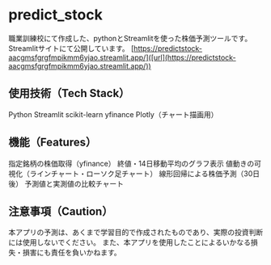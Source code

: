# predict_stock
職業訓練校にて作成した、pythonとStreamlitを使った株価予測ツールです。
Streamlitサイトにて公開しています。
[https://predictstock-aacgmsfgrgfmpikmm6yjao.streamlit.app/]([url](https://predictstock-aacgmsfgrgfmpikmm6yjao.streamlit.app/))

## 使用技術（Tech Stack）
Python
Streamlit
scikit-learn
yfinance
Plotly（チャート描画用）

## 機能（Features）
指定銘柄の株価取得（yfinance）
終値・14日移動平均のグラフ表示
値動きの可視化（ラインチャート・ローソク足チャート）
線形回帰による株価予測（30日後）
予測値と実測値の比較チャート

## 注意事項（Caution）
本アプリの予測は、あくまで学習目的で作成されたものであり、実際の投資判断には使用しないでください。
また、本アプリを使用したことによるいかなる損失・損害にも責任を負いかねます。
